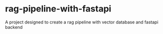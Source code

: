 # rag-pipeline-with-fastapi
A project designed to create a rag pipeline with vector database and fastapi backend
